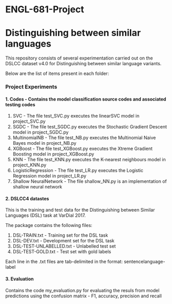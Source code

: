 # ENGL-681-Project

# Distinguishing between similar languages #

This repository consists of several experimentation carried out on the DSLCC dataset v4.0 for Distinguishing between similar language variants.

Below are the list of items present in each folder:

### Project Experiments ###
#### 1. Codes - Contains the model classification source codes and associated testing codes ####
1. SVC - The file test_SVC.py executes the linearSVC model in project_SVC.py
2. SGDC - The file test_SGDC.py executes the Stochastic Gradient Descent model in project_SGDC.py
3. MultinomialNB - The file test_NB.py executes the Multinomial Naive Bayes model in project_NB.py
4. XGBoost - The file test_XGBoost.py executes the Xtreme Gradient Boosting model in project_XGBoost.py
5. KNN - The file test_KNN.py executes the K-nearest neighbours model in project_KNN.py
6. LogisticRegression - The file test_LR.py executes the Logistic Regression model in project_LR.py
7. Shallow NeuralNetwork - The file shallow_NN.py is an implementation of shallow neural network

#### 2. DSLCC4 datastes ####

This is the training and test data for the Distinguishing between Similar Languages (DSL) task at VarDial 2017.

The package contains the following files:

1. DSL-TRAIN.txt - Training set for the DSL task
2. DSL-DEV.txt - Development set for the DSL task
3. DSL-TEST-UNLABELLED.txt - Unlabelled test set
4. DSL-TEST-GOLD.txt - Test set with gold labels

Each line in the .txt files are tab-delimited in the format:
sentence<tab>language-label

#### 3. Evaluation  ####
Contains the code my_evaluation.py for evaluating the resuls from model predictions using the confusion matrix - F1, accuracy, precision and recall


